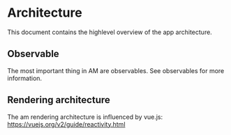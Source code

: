 # Architecture
This document contains the highlevel overview of the app architecture.

## Observable
The most important thing in AM are observables.
See observables for more information.

## Rendering architecture
The am rendering architecture is influenced by vue.js: https://vuejs.org/v2/guide/reactivity.html







